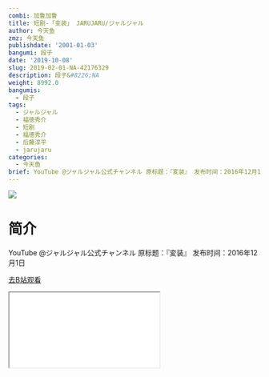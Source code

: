 ```yaml
---
combi: 加鲁加鲁
title: 短剧-「变装」 JARUJARU/ジャルジャル
author: 今天鱼
zmz: 今天鱼
publishdate: '2001-01-03'
bangumi: 段子
date: '2019-10-08'
slug: 2019-02-01-NA-42176329
description: 段子&#8226;NA
weight: 8992.0
bangumis:
  - 段子
tags:
  - ジャルジャル
  - 福徳秀介
  - 短剧
  - 福德秀介
  - 后藤淳平
  - jarujaru
categories:
  - 今天鱼
brief: YouTube @ジャルジャル公式チャンネル 原标题：『変装』 发布时间：2016年12月1日
---
```

![](https://i.imgur.com/Ug8EUE7.jpg)
# 简介  
YouTube @ジャルジャル公式チャンネル
原标题：『変装』
发布时间：2016年12月1日  

[去B站观看](https://www.bilibili.com/video/av42176329/)
<div class ="resp-container"><iframe class="testiframe" src="//player.bilibili.com/player.html?aid=42176329"", scrolling="no", allowfullscreen="true" > </iframe></div> 

